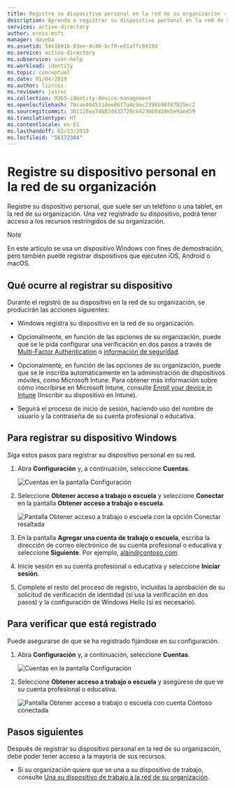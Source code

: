 ```yaml
---
title: Registre su dispositivo personal en la red de su organización - Azure Active Directory | Microsoft Docs
description: Aprenda a registrar su dispositivo personal en la red de su organización para que pueda tener acceso a los recursos protegidos de su organización.
services: active-directory
author: eross-msft
manager: daveba
ms.assetid: 54e1b01b-03ee-4c46-bcf0-e01affc0419d
ms.service: active-directory
ms.subservice: user-help
ms.workload: identity
ms.topic: conceptual
ms.date: 01/04/2019
ms.author: lizross
ms.reviewer: jairoc
ms.collection: M365-identity-device-management
ms.openlocfilehash: 70cae464531dee86f7a4c9ec2396b90787825ec2
ms.sourcegitcommit: 301128ea7d883d432720c64238b0d28ebe9aed59
ms.translationtype: HT
ms.contentlocale: es-ES
ms.lasthandoff: 02/13/2019
ms.locfileid: "56172304"
---
```

# <a name="register-your-personal-device-on-your-organizations-network"></a>Registre su dispositivo personal en la red de su organización
Registre su dispositivo personal, que suele ser un teléfono o una tablet, en la red de su organización. Una vez registrado su dispositivo, podrá tener acceso a los recursos restringidos de su organización.

>[!Note]
>En este artículo se usa un dispositivo Windows con fines de demostración, pero también puede registrar dispositivos que ejecuten iOS, Android o macOS.

## <a name="what-happens-when-you-register-your-device"></a>Qué ocurre al registrar su dispositivo
Durante el registro de su dispositivo en la red de su organización, se producirán las acciones siguientes:

- Windows registra su dispositivo en la red de su organización.

- Opcionalmente, en función de las opciones de su organización, puede que se le pida configurar una verificación en dos pasos a través de [Multi-Factor Authentication](multi-factor-authentication-end-user-first-time.md) o [información de seguridad](user-help-security-info-overview.md).

- Opcionalmente, en función de las opciones de su organización, puede que se le inscriba automáticamente en la administración de dispositivos móviles, como Microsoft Intune. Para obtener más información sobre cómo inscribirse en Microsoft Intune, consulte [Enroll your device in Intune](https://docs.microsoft.com/intune-user-help/enroll-your-device-in-intune-all) (Inscribir su dispositivo en Intune).

- Seguirá el proceso de inicio de sesión, haciendo uso del nombre de usuario y la contraseña de su cuenta profesional o educativa.

## <a name="to-register-your-windows-device"></a>Para registrar su dispositivo Windows

Siga estos pasos para registrar su dispositivo personal en su red.

1. Abra **Configuración** y, a continuación, seleccione **Cuentas**.

    ![Cuentas en la pantalla Configuración](./media/user-help-register-device-on-network/register-device-settings-accounts.png)

2. Seleccione **Obtener acceso a trabajo o escuela** y seleccione **Conectar** en la pantalla **Obtener acceso a trabajo o escuela**.

    ![Pantalla Obtener acceso a trabajo o escuela con la opción Conectar resaltada](./media/user-help-register-device-on-network/register-device-access-work-school-connect.png)

3. En la pantalla **Agregar una cuenta de trabajo o escuela**, escriba la dirección de correo electrónico de su cuenta profesional o educativa y seleccione **Siguiente**. Por ejemplo, alain@contoso.com.

4. Inicie sesión en su cuenta profesional o educativa y seleccione **Iniciar sesión**.

5. Complete el resto del proceso de registro, incluidas la aprobación de su solicitud de verificación de identidad (si usa la verificación en dos pasos) y la configuración de Windows Hello (si es necesario).

## <a name="to-verify-that-youre-registered"></a>Para verificar que está registrado
Puede asegurarse de que se ha registrado fijándose en su configuración.

1. Abra **Configuración** y, a continuación, seleccione **Cuentas**.

    ![Cuentas en la pantalla Configuración](./media/user-help-register-device-on-network/register-device-settings-accounts.png)

2. Seleccione **Obtener acceso a trabajo o escuela** y asegúrese de que ve su cuenta profesional o educativa.

    ![Pantalla Obtener acceso a trabajo o escuela con cuenta Contoso conectada](./media/user-help-register-device-on-network/register-device-setup-verify.png)

## <a name="next-steps"></a>Pasos siguientes
Después de registrar su dispositivo personal en la red de su organización, debe poder tener acceso a la mayoría de sus recursos.

- Si su organización quiere que se una a su dispositivo de trabajo, consulte [Una su dispositivo de trabajo a la red de su organización](user-help-join-device-on-network.md).



